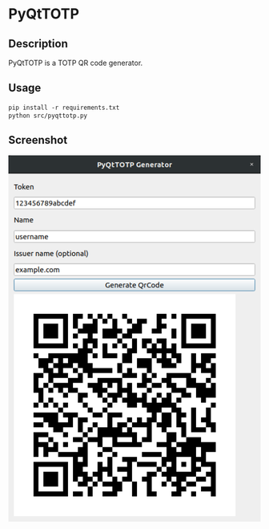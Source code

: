 # PyQtTOTP

## Description

PyQtTOTP is a TOTP QR code generator.

## Usage

```
pip install -r requirements.txt
python src/pyqttotp.py
```


## Screenshot

![Screenshot](images/screenshot00.png)
